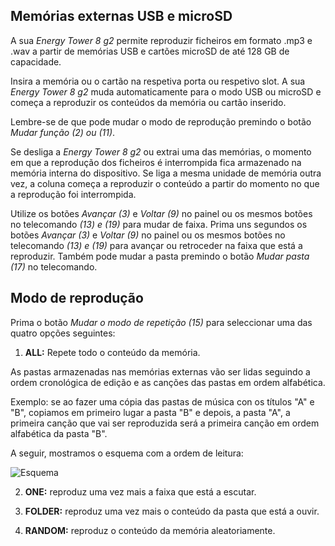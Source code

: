 ## Memórias externas USB e microSD

A sua *Energy Tower 8 g2* permite reproduzir ficheiros em formato .mp3 e .wav a partir de memórias USB e cartões microSD de até 128 GB de capacidade.

Insira a memória ou o cartão na respetiva porta ou respetivo slot. A sua *Energy Tower 8 g2* muda automaticamente para o modo USB ou microSD e começa a reproduzir os conteúdos da memória ou cartão inserido.

Lembre-se de que pode mudar o modo de reprodução premindo o botão *Mudar função (2) ou (11)*. 

Se desliga a *Energy Tower 8 g2* ou extrai uma das memórias, o momento em que a reprodução dos ficheiros é interrompida fica armazenado na memória interna do dispositivo. Se liga a mesma unidade de memória outra vez, a coluna começa a reproduzir o conteúdo a partir do momento no que a reprodução foi interrompida.

Utilize os botões *Avançar (3)* e *Voltar (9)* no painel ou os mesmos botões no telecomando *(13) e (19)* para mudar de faixa. Prima uns segundos os botões *Avançar (3)* e *Voltar (9)* no painel ou os mesmos botões no telecomando *(13) e (19)* para avançar ou retroceder na faixa que está a reproduzir.
Também pode mudar a pasta premindo o botão *Mudar pasta (17)* no telecomando.

## Modo de reprodução

Prima o botão *Mudar o modo de repetição (15)* para seleccionar uma das quatro opções seguintes:

1) **ALL:** Repete todo o conteúdo da memória. 

As pastas armazenadas nas memórias externas vão ser lidas seguindo a ordem cronológica de edição e as canções das pastas em ordem alfabética.

Exemplo: se ao fazer uma cópia das pastas de música con os títulos "A" e "B", copiamos em primeiro lugar a pasta "B" e depois, a pasta "A", a primeira canção que vai ser reproduzida será a primeira canção em ordem alfabética da pasta "B".

   A seguir, mostramos o esquema com a ordem de leitura:

   ![Esquema](http://static.energysistem.com/images/manuals/42260/5492cea8f11f3.jpg)

2) **ONE:** reproduz uma vez mais a faixa que está a escutar.

2) **FOLDER:** reproduz uma vez mais o conteúdo da pasta que está a ouvir.

3) **RANDOM:** reproduz o conteúdo da memória aleatoriamente. 



